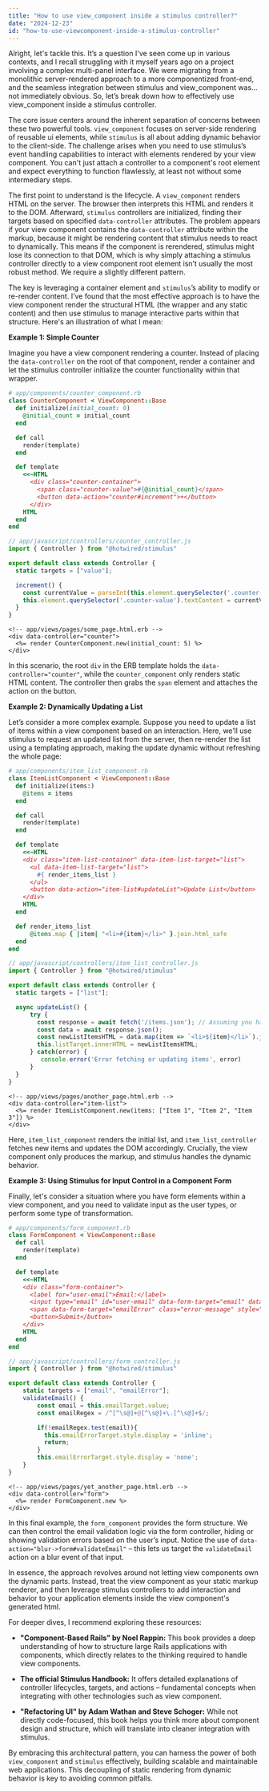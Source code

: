 ```yaml
---
title: "How to use view_component inside a stimulus controller?"
date: "2024-12-23"
id: "how-to-use-viewcomponent-inside-a-stimulus-controller"
---
```


Alright, let's tackle this. It’s a question I've seen come up in various contexts, and I recall struggling with it myself years ago on a project involving a complex multi-panel interface. We were migrating from a monolithic server-rendered approach to a more componentized front-end, and the seamless integration between stimulus and view_component was… not immediately obvious. So, let’s break down how to effectively use view_component inside a stimulus controller.

The core issue centers around the inherent separation of concerns between these two powerful tools. `view_component` focuses on server-side rendering of reusable ui elements, while `stimulus` is all about adding dynamic behavior to the client-side. The challenge arises when you need to use stimulus’s event handling capabilities to interact with elements rendered by your view component. You can't just attach a controller to a component's root element and expect everything to function flawlessly, at least not without some intermediary steps.

The first point to understand is the lifecycle. A `view_component` renders HTML on the server. The browser then interprets this HTML and renders it to the DOM. Afterward, `stimulus` controllers are initialized, finding their targets based on specified `data-controller` attributes. The problem appears if your view component contains the `data-controller` attribute within the markup, because it might be rendering content that stimulus needs to react to dynamically. This means if the component is rerendered, stimulus might lose its connection to that DOM, which is why simply attaching a stimulus controller directly to a view component root element isn’t usually the most robust method. We require a slightly different pattern.

The key is leveraging a container element and `stimulus`’s ability to modify or re-render content. I’ve found that the most effective approach is to have the view component render the structural HTML (the wrapper and any static content) and then use stimulus to manage interactive parts within that structure. Here's an illustration of what I mean:

**Example 1: Simple Counter**

Imagine you have a view component rendering a counter. Instead of placing the `data-controller` on the root of that component, render a container and let the stimulus controller initialize the counter functionality within that wrapper.

```ruby
# app/components/counter_component.rb
class CounterComponent < ViewComponent::Base
  def initialize(initial_count: 0)
    @initial_count = initial_count
  end

  def call
    render(template)
  end

  def template
    <<~HTML
      <div class="counter-container">
        <span class="counter-value">#{@initial_count}</span>
        <button data-action="counter#increment">+</button>
      </div>
    HTML
  end
end
```

```javascript
// app/javascript/controllers/counter_controller.js
import { Controller } from "@hotwired/stimulus"

export default class extends Controller {
  static targets = ["value"];

  increment() {
    const currentValue = parseInt(this.element.querySelector('.counter-value').textContent, 10);
    this.element.querySelector('.counter-value').textContent = currentValue + 1;
  }
}
```

```erb
<!-- app/views/pages/some_page.html.erb -->
<div data-controller="counter">
  <%= render CounterComponent.new(initial_count: 5) %>
</div>
```

In this scenario, the root `div` in the ERB template holds the `data-controller="counter"`, while the `counter_component` only renders static HTML content. The controller then grabs the `span` element and attaches the action on the button.

**Example 2: Dynamically Updating a List**

Let’s consider a more complex example. Suppose you need to update a list of items within a view component based on an interaction. Here, we’ll use stimulus to request an updated list from the server, then re-render the list using a templating approach, making the update dynamic without refreshing the whole page:

```ruby
# app/components/item_list_component.rb
class ItemListComponent < ViewComponent::Base
  def initialize(items:)
    @items = items
  end

  def call
    render(template)
  end

  def template
    <<~HTML
    <div class="item-list-container" data-item-list-target="list">
      <ul data-item-list-target="list">
        #{ render_items_list }
      </ul>
      <button data-action="item-list#updateList">Update List</button>
    </div>
    HTML
  end

  def render_items_list
      @items.map { |item| "<li>#{item}</li>" }.join.html_safe
  end
end
```

```javascript
// app/javascript/controllers/item_list_controller.js
import { Controller } from "@hotwired/stimulus"

export default class extends Controller {
  static targets = ["list"];

  async updateList() {
      try {
        const response = await fetch('/items.json'); // Assuming you have an endpoint that returns items
        const data = await response.json();
        const newListItemsHTML = data.map(item => `<li>${item}</li>`).join('');
        this.listTarget.innerHTML = newListItemsHTML;
      } catch(error) {
         console.error('Error fetching or updating items', error)
      }
  }
}
```

```erb
<!-- app/views/pages/another_page.html.erb -->
<div data-controller="item-list">
  <%= render ItemListComponent.new(items: ["Item 1", "Item 2", "Item 3"]) %>
</div>
```

Here, `item_list_component` renders the initial list, and `item_list_controller` fetches new items and updates the DOM accordingly. Crucially, the view component only produces the markup, and stimulus handles the dynamic behavior.

**Example 3: Using Stimulus for Input Control in a Component Form**

Finally, let's consider a situation where you have form elements within a view component, and you need to validate input as the user types, or perform some type of transformation.

```ruby
# app/components/form_component.rb
class FormComponent < ViewComponent::Base
  def call
    render(template)
  end

  def template
    <<~HTML
    <div class="form-container">
      <label for="user-email">Email:</label>
      <input type="email" id="user-email" data-form-target="email" data-action="blur->form#validateEmail" >
      <span data-form-target="emailError" class="error-message" style="display: none;">Invalid Email</span>
      <button>Submit</button>
    </div>
    HTML
  end
end
```

```javascript
// app/javascript/controllers/form_controller.js
import { Controller } from "@hotwired/stimulus"

export default class extends Controller {
    static targets = ["email", "emailError"];
    validateEmail() {
        const email = this.emailTarget.value;
        const emailRegex = /^[^\s@]+@[^\s@]+\.[^\s@]+$/;

        if(!emailRegex.test(email)){
          this.emailErrorTarget.style.display = 'inline';
          return;
        }
        this.emailErrorTarget.style.display = 'none';
    }
}
```

```erb
<!-- app/views/pages/yet_another_page.html.erb -->
<div data-controller="form">
  <%= render FormComponent.new %>
</div>
```

In this final example, the `form_component` provides the form structure. We can then control the email validation logic via the form controller, hiding or showing validation errors based on the user’s input. Notice the use of `data-action="blur->form#validateEmail"` – this lets us target the `validateEmail` action on a blur event of that input.

In essence, the approach revolves around not letting view components own the dynamic parts. Instead, treat the view component as your static markup renderer, and then leverage stimulus controllers to add interaction and behavior to your application elements inside the view component's generated html.

For deeper dives, I recommend exploring these resources:

*   **"Component-Based Rails" by Noel Rappin:** This book provides a deep understanding of how to structure large Rails applications with components, which directly relates to the thinking required to handle view components.

*   **The official Stimulus Handbook:** It offers detailed explanations of controller lifecycles, targets, and actions – fundamental concepts when integrating with other technologies such as view component.

*   **"Refactoring UI" by Adam Wathan and Steve Schoger:** While not directly code-focused, this book helps you think more about component design and structure, which will translate into cleaner integration with stimulus.

By embracing this architectural pattern, you can harness the power of both `view_component` and `stimulus` effectively, building scalable and maintainable web applications. This decoupling of static rendering from dynamic behavior is key to avoiding common pitfalls.
